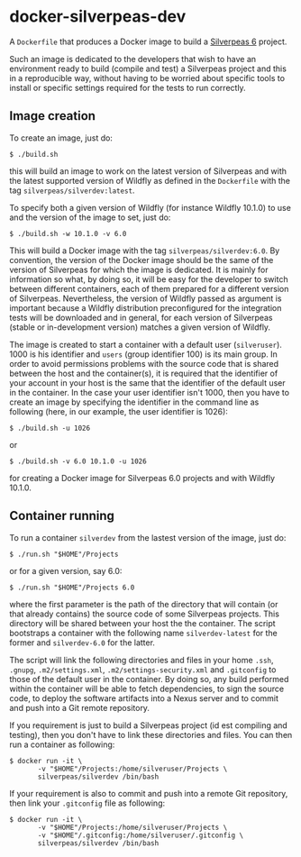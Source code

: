 # docker-silverpeas-dev

A `Dockerfile` that produces a Docker image to build a [Silverpeas 6](http://www.silverpeas.org) 
project.

Such an image is dedicated to the developers that wish to have an environment ready to build 
(compile and test) a Silverpeas project and this in a reproducible way, without having to be worried 
about specific tools to install or specific settings required for the tests to run correctly.

## Image creation

To create an image, just do:

	$ ./build.sh

this will build an image to work on the latest version of Silverpeas and with the latest supported
version of Wildfly as defined in the `Dockerfile` with the tag `silverpeas/silverdev:latest`.

To specify both a given version of Wildfly (for instance Wildfly 10.1.0) to use and the version of 
the image to set, just do:

	$ ./build.sh -w 10.1.0 -v 6.0

This will build a Docker image with the tag `silverpeas/silverdev:6.0`. By convention, the version of
the Docker image should be the same of the version of Silverpeas for which the image is dedicated. It
is mainly for information so what, by doing so, it will be easy for the developer to switch between
different containers, each of them prepared for a different version of Silverpeas.
Nevertheless, the version of Wildfly passed as argument is important because a Wildfly distribution 
preconfigured for the integration tests will be downloaded and in general, for each version of Silverpeas 
(stable or in-development version) matches a given version of Wildfly.

The image is created to start a container with a default user (`silveruser`). 1000 is his identifier
and `users` (group identifier 100) is its main group.
In order to avoid permissions problems with the source code that is shared between the host and the
container(s), it is required that the identifier of your account in your host is the same that the 
identifier of the default user in the container. In the case your user identifier isn't 1000, then you have to
create an image by specifying the identifier in the command line as following (here, in our example,
the user identifier is 1026):

	$ ./build.sh -u 1026

or

	$ ./build.sh -v 6.0 10.1.0 -u 1026

for creating a Docker image for Silverpeas 6.0 projects and with Wildfly 10.1.0.

## Container running

To run a container `silverdev` from the lastest version of the image, just do:

	$ ./run.sh "$HOME"/Projects

or for a given version, say 6.0:

	$ ./run.sh "$HOME"/Projects 6.0

where the first parameter is the path of the directory that will contain (or that already contains) 
the source code of some Silverpeas projects. This directory will be shared between your host the
the container. The script bootstraps a container with the following name `silverdev-latest` for the
former and `silverdev-6.0` for the latter.

The script will link the following directories and files in your home `.ssh`, `.gnupg`, 
`.m2/settings.xml`, `.m2/settings-security.xml` and `.gitconfig` to those of the default user in the
container. By doing so, any build performed within the container will be able to fetch dependencies, 
to sign the source code, to deploy the software artifacts into a Nexus server and to commit and
push into a Git remote repository. 

If you requirement is just to build a Silverpeas project (id est compiling and testing), then
you don't have to link these directories and files. You can then run a container as
following:

	$ docker run -it \
	       -v "$HOME"/Projects:/home/silveruser/Projects \ 
	       silverpeas/silverdev /bin/bash
 
If your requirement is also to commit and push into a remote Git repository, then link your
`.gitconfig` file as following:

	$ docker run -it \ 
	       -v "$HOME"/Projects:/home/silveruser/Projects \ 
	       -v "$HOME"/.gitconfig:/home/silveruser/.gitconfig \
	       silverpeas/silverdev /bin/bash


